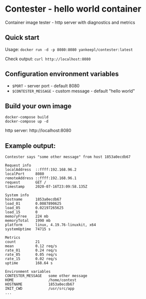 # Contester - hello world container

Container image tester - http server with diagnostics and metrics

## Quick start

Usage: `docker run -d -p 8080:8080 yankeepl/contester:latest`

Check output: `curl http://localhost:8080`

## Configuration environment variables

* `$PORT` - server port - default 8080
* `$CONTESTER_MESSAGE` - custom message - default "hello world"

## Build your own image

```
docker-compose build
docker-compose up -d
```

http server: http://localhost:8080

## Example output:
```
Contester says "some other message" from host 1853a0ecdb67

Request info
localAddress  ::ffff:192.168.96.2
localPort     8080
remoteAddress ::ffff:192.168.96.1
request       GET /
timestamp     2020-07-16T23:09:58.135Z

System info
hostname      1853a0ecdb67
load_01       0.0087890625
load_05       0.02197265625
load_15       0
memoryFree    224 mb
memoryTotal   1990 mb
platform      linux, 4.19.76-linuxkit, x64
systemUptime  74715 s

Metrics
count         21
mean          0.12 req/s
rate_01       0.24 req/s
rate_05       0.05 req/s
rate_15       0.02 req/s
uptime        168.64 s

Environment variables
CONTESTER_MESSAGE   some other message
HOME                /home/contest
HOSTNAME            1853a0ecdb67
INIT_CWD            /usr/src/app
...
```